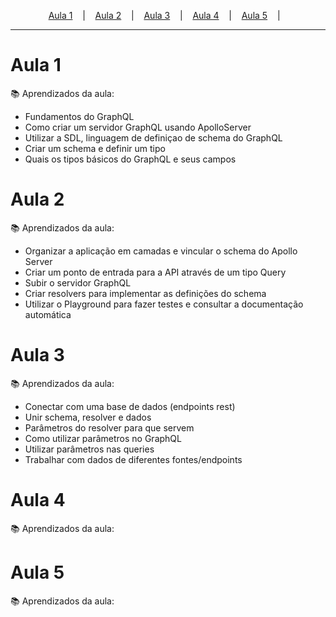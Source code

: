 <p align="center">
  <a href="#aula-1">Aula 1</a> &nbsp;&nbsp;&nbsp;|&nbsp;&nbsp;&nbsp;
  <a href="#aula-2">Aula 2</a> &nbsp;&nbsp;&nbsp;|&nbsp;&nbsp;&nbsp;
  <a href="#aula-3">Aula 3</a> &nbsp;&nbsp;&nbsp;|&nbsp;&nbsp;&nbsp;
  <a href="#aula-4">Aula 4</a> &nbsp;&nbsp;&nbsp;|&nbsp;&nbsp;&nbsp;
  <a href="#aula-5">Aula 5</a> &nbsp;&nbsp;&nbsp;|&nbsp;&nbsp;&nbsp;
</p>

---

# Aula 1
:books: Aprendizados da aula:

<ul>
  <li>Fundamentos do GraphQL</li>
  <li>Como criar um servidor GraphQL usando ApolloServer</li>
  <li>Utilizar a SDL, linguagem de definiçao de schema do GraphQL</li>
  <li>Criar um schema e definir um tipo</li>
  <li>Quais os tipos básicos do GraphQL e seus campos</li>
</ul>


# Aula 2
:books: Aprendizados da aula:
<ul>
  <li>Organizar a aplicação em camadas e vincular o schema do Apollo Server</li>
  <li>Criar um ponto de entrada para a API através de um tipo Query</li>
  <li>Subir o servidor GraphQL</li>
  <li>Criar resolvers para implementar as definições do schema</li>
  <li>Utilizar o Playground para fazer testes e consultar a documentação automática</li>
</ul>

# Aula 3
:books: Aprendizados da aula:
<ul>
  <li>Conectar com uma base de dados (endpoints rest)</li>
  <li>Unir schema, resolver e dados</li>
  <li>Parâmetros do resolver para que servem</li>
  <li>Como utilizar parâmetros no GraphQL</li>
  <li>Utilizar parâmetros nas queries</li>
  <li>Trabalhar com dados de diferentes fontes/endpoints</li>
</ul>

# Aula 4
:books: Aprendizados da aula:

# Aula 5
:books: Aprendizados da aula:
